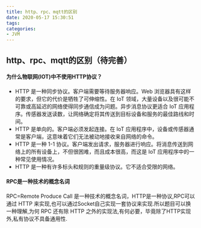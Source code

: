 ```yaml
---
title: http、rpc、mqtt的区别
date: 2020-05-17 15:30:51
tags:
categories:
- JVM
---
```


## http、rpc、mqtt的区别（待完善）

#### 为什么物联网(IOT)中不使用HTTP协议？

- HTTP 是一种同步协议。客户端需要等待服务器响应。Web 浏览器具有这样的要求，但它的代价是牺牲了可伸缩性。在 IoT 领域，大量设备以及很可能不可靠或高延迟的网络使得同步通信成为问题。异步消息协议更适合 IoT 应用程序。传感器发送读数，让网络确定将其传送到目标设备和服务的最佳路线和时间。
- HTTP 是单向的。客户端必须发起连接。在 IoT 应用程序中，设备或传感器通常是客户端，这意味着它们无法被动地接收来自网络的命令。
- HTTP 是一种 1-1 协议。客户端发出请求，服务器进行响应。将消息传送到网络上的所有设备上，不但很困难，而且成本很高，而这是 IoT 应用程序中的一种常见使用情况。
- HTTP 是一种有许多标头和规则的重量级协议。它不适合受限的网络。



#### RPC是一种技术的概念名词

RPC=Remote Produce Call 是一种技术的概念名词，HTTP是一种协议,RPC可以通过 HTTP 来实现,也可以通过Socket自己实现一套协议来实现.所以题目可以换一种理解,为何 RPC 还有除 HTTP 之外的实现法,有何必要，毕竟除了HTTP实现外,私有协议不具备通用性.

